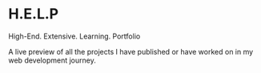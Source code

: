 # H.E.L.P
High-End. Extensive. Learning. Portfolio

A live preview of all the projects I have published or have worked on in my web development journey.
